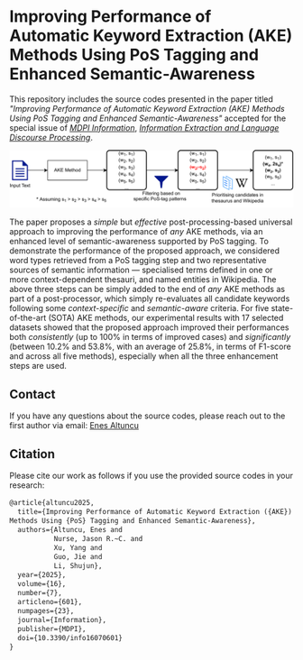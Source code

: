 # Improving Performance of Automatic Keyword Extraction (AKE) Methods Using PoS Tagging and Enhanced Semantic-Awareness

This repository includes the source codes presented in the paper titled *"Improving Performance of Automatic Keyword Extraction (AKE) Methods Using PoS Tagging and Enhanced Semantic-Awareness"* accepted for the special issue of [*MDPI Information*](https://www.mdpi.com/journal/information), [*Information Extraction and Language Discourse Processing*](https://www.mdpi.com/journal/information/special_issues/WYS02U2GTD).

![System Overview](system_overview.png)

The paper proposes a *simple* but *effective* post-processing-based universal approach to improving the performance of *any* AKE methods, via an enhanced level of semantic-awareness supported by PoS tagging. To demonstrate the performance of the proposed approach, we considered word types retrieved from a PoS tagging step and two representative sources of semantic information — specialised terms defined in one or more context-dependent thesauri, and named entities in Wikipedia. The above three steps can be simply added to the end of *any* AKE methods as part of a post-processor, which simply re-evaluates all candidate keywords following some *context-specific* and *semantic-aware* criteria.  For five state-of-the-art (SOTA) AKE methods, our experimental results with 17 selected datasets showed that the proposed approach improved their performances both *consistently* (up to 100% in terms of improved cases) and *significantly* (between 10.2% and 53.8%, with an average of 25.8%, in terms of F1-score and across all five methods), especially when all the three enhancement steps are used.

## Contact

If you have any questions about the source codes, please reach out to the first author via email: [Enes Altuncu](mailto:drenesaltuncu@gmail.com)

## Citation

Please cite our work as follows if you use the provided source codes in your research:

````
@article{altuncu2025,
  title={Improving Performance of Automatic Keyword Extraction ({AKE}) Methods Using {PoS} Tagging and Enhanced Semantic-Awareness},
  authors={Altuncu, Enes and 
           Nurse, Jason R.~C. and 
           Xu, Yang and
           Guo, Jie and
           Li, Shujun},
  year={2025},
  volume={16},
  number={7},
  articleno={601},
  numpages={23},
  journal={Information},
  publisher={MDPI},
  doi={10.3390/info16070601}
}
````
